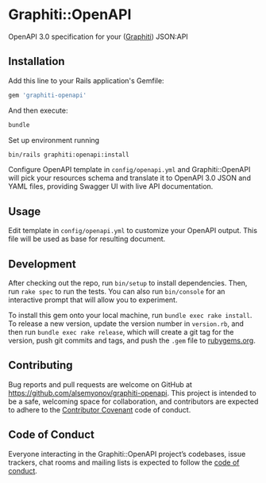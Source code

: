# Graphiti::OpenAPI

OpenAPI 3.0 specification for your ([Graphiti](https://github.com/graphiti-api/graphiti)) JSON:API

## Installation

Add this line to your Rails application's Gemfile:

```ruby
gem 'graphiti-openapi'
```

And then execute:

```bash
bundle
```

Set up environment running

```bash
bin/rails graphiti:openapi:install
```

Configure OpenAPI template in `config/openapi.yml` and Graphiti::OpenAPI will pick your resources schema and
translate it to OpenAPI 3.0 JSON and YAML files, providing Swagger UI with live API documentation.

## Usage

Edit template in `config/openapi.yml` to customize your OpenAPI output. This file will be used as base for resulting
document.

## Development

After checking out the repo, run `bin/setup` to install dependencies. Then, run `rake spec` to run the tests. You can also run `bin/console` for an interactive prompt that will allow you to experiment.

To install this gem onto your local machine, run `bundle exec rake install`. To release a new version, update the version number in `version.rb`, and then run `bundle exec rake release`, which will create a git tag for the version, push git commits and tags, and push the `.gem` file to [rubygems.org](https://rubygems.org).

## Contributing

Bug reports and pull requests are welcome on GitHub at https://github.com/alsemyonov/graphiti-openapi. This project is intended to be a safe, welcoming space for collaboration, and contributors are expected to adhere to the [Contributor Covenant](http://contributor-covenant.org) code of conduct.

## Code of Conduct

Everyone interacting in the Graphiti::OpenAPI project’s codebases, issue trackers, chat rooms and mailing lists is expected to follow the [code of conduct](https://github.com/alsemyonov/graphiti-openapi/blob/master/CODE_OF_CONDUCT.md).
